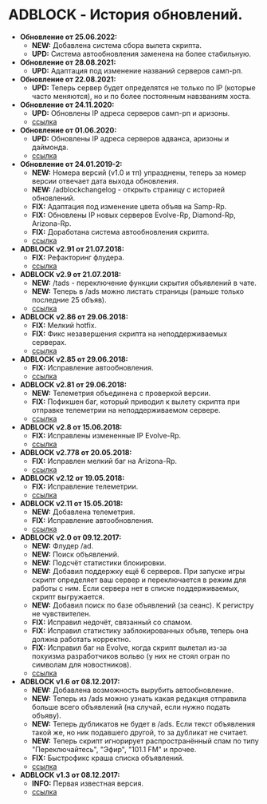 # ADBLOCK - История обновлений.
* **Обновление от 25.06.2022:**
  * **NEW:** Добавлена система сбора вылета скрипта.
  * **UPD:** Система автообновления заменена на более стабильную.
* **Обновление от 28.08.2021:**
  * **UPD:** Адаптация под изменение названий серверов самп-рп.  
* **Обновление от 22.08.2021:**
  * **UPD:** Теперь сервер будет определятся не только по IP (которые часто меняются), но и по более постоянным навзваниям хоста.  
* **Обновление от 24.11.2020:**
  * **UPD:** Обновлены IP адреса серверов самп-рп и аризоны.
  * [ссылка]()
* **Обновление от 01.06.2020:**
  * **UPD:** Обновлены IP адреса серверов адванса, аризоны и даймонда.
  * [ссылка](https://raw.githubusercontent.com/qrlk/adblock/61e50090a5cb6c36f6ad74c004ae3ab76efc2c91/!adblock.lua)
* **Обновление от 24.01.2019-2:**
  * **NEW:** Номера версий (v1.0 и тп) упразднены, теперь за номер версии отвечает дата выхода обновления.
  * **NEW:** /adblockchangelog - открыть страницу с историей обновлений.  
  * **FIX:** Адаптация под изменение цвета объяв на Samp-Rp.  
  * **FIX:** Обновлены IP новых серверов Evolve-Rp, Diamond-Rp, Arizona-Rp.
  * **FIX:** Доработана система автообновления скрипта. 
  * [ссылка](https://raw.githubusercontent.com/qrlk/adblock/61e50090a5cb6c36f6ad74c004ae3ab76efc2c91/!adblock.lua)
* **ADBLOCK v2.91 от 21.07.2018:**
  * **FIX:** Рефакторинг флудера.
  * [ссылка](https://raw.githubusercontent.com/qrlk/adblock/f907fff321c4b1885b39fc65980d86dd31f6cade/!adblock.lua)
* **ADBLOCK v2.9 от 21.07.2018:**
  * **NEW:** /tads - переключение функции скрытия объявлений в чате.
  * **NEW:** Теперь в /ads можно листать страницы (раньше только последние 25 объяв).
  * [ссылка](https://raw.githubusercontent.com/qrlk/adblock/f1946eb9c0eacdc106b8923a83c1fcc81f5a0e5a/!adblock.lua)
* **ADBLOCK v2.86 от 29.06.2018:**
  * **FIX:** Мелкий hotfix.
  * **FIX:** Фикс незавершения скрипта на неподдерживаемых серверах.
  * [ссылка](https://raw.githubusercontent.com/qrlk/adblock/e2e4bbf9a440f6602d7f11c4de78a77a641d99bc/!adblock.lua)
* **ADBLOCK v2.85 от 29.06.2018:**
  * **FIX:** Исправление автообновления.
  * [ссылка](https://raw.githubusercontent.com/qrlk/adblock/a4a85f932e1d6ccb206fa4d1e3f689a746957b06/!adblock.lua)
* **ADBLOCK v2.81 от 29.06.2018:**
  * **NEW:** Телеметрия объединена с проверкой версии.
  * **FIX:** Пофикшен баг, который приводил к вылету скрипта при отправке телеметрии на неподдерживаемом сервере.
  * [ссылка](https://raw.githubusercontent.com/qrlk/adblock/c613970a094c247682703b9fd3356ec5cdfdf0d2/!adblock.lua)
* **ADBLOCK v2.8 от 15.06.2018:**
  * **FIX:** Исправлены измененные IP Evolve-Rp.
  * [ссылка](https://raw.githubusercontent.com/qrlk/adblock/db5a6c6154a22e099dc8209ef33649be45e4708b/!adblock.lua)
* **ADBLOCK v2.778 от 20.05.2018:**
  * **FIX:** Исправлен мелкий баг на Arizona-Rp.
  * [ссылка](https://raw.githubusercontent.com/qrlk/adblock/10f0eef3594cf44ac5ef8ffd878b51b346795d3d/!adblock.lua)
* **ADBLOCK v2.12 от 19.05.2018:**
  * **FIX:** Исправление телеметрии.
  * [ссылка](https://raw.githubusercontent.com/qrlk/adblock/72c1513a68cc849e28795a98ad2204d307a9aa77/!adblock.lua)
* **ADBLOCK v2.11 от 15.05.2018:**
  * **NEW:** Добавлена телеметрия.
  * **FIX:** Исправление автообновления.
  * [ссылка](https://raw.githubusercontent.com/qrlk/adblock/50da122e83037d7b12c4ae3e314b82c0d1b1704a/!adblock.lua) 
* **ADBLOCK v2.0 от 09.12.2017:**
  * **NEW:** Флудер /ad.
  * **NEW:** Поиск объявлений.
  * **NEW:** Подсчёт статистики блокировки.
  * **NEW:** Добавил поддержку ещё 6 серверов. При запуске игры скрипт определяет ваш сервер и переключается в режим для работы с ним. Если сервера нет в списке поддерживаемых, скрипт выгружается.
  * **NEW:** Добавил поиск по базе объявлений (за сеанс). К регистру не чувствителен.
  * **FIX:** Исправил недочёт, связанный со спамом.
  * **FIX:** Исправил статистику заблокированных объяв, теперь она должна работать корректно.
  * **FIX:** Исправил баг на Evolve, когда скрипт вылетал из-за похуизма разработчиков вольво (у них не стоял огран по символам для новостников).
  * [ссылка](https://raw.githubusercontent.com/qrlk/adblock/b8178d994bf5a8b628ad11a80e2cfcfc67233512/!adblock.lua)
* **ADBLOCK v1.6 от 08.12.2017:**
  * **NEW:** Добавлена возможность вырубить автообновление.
  * **NEW:** Теперь из /ads можно узнать какая редакция отправила больше всего объявлений (на случай, если нужно подать объяву).
  * **NEW:** Теперь дубликатов не будет в /ads. Если текст объявления такой же, но ник подавшего другой, то за дубликат не считает.
  * **NEW:** Теперь скрипт игнорирует распространённый спам по типу "Переключайтесь", "Эфир", "101.1 FM" и прочее.
  * **FIX:** Быстрофикс краша списка объявлений.
  * [ссылка](https://raw.githubusercontent.com/qrlk/adblock/11c62234cf6a4b772ee735c94e8c838dfcef924b/!adblock.lua)
* **ADBLOCK v1.3 от 08.12.2017:**
  * **INFO:** Первая известная версия.
  * [ссылка](https://raw.githubusercontent.com/qrlk/adblock/67a451bb451fb939890e2c0dadb64c93357619cd/!adblock.lua)
